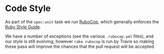# Code Style

As part of the `spec:unit` task we run [RuboCop](http://batsov.com/rubocop/), which generally enforces the [Ruby Style Guide](https://github.com/bbatsov/ruby-style-guide).

We have a number of exceptions (see the various `.rubocop.yml` files), and our style is still evolving, however `rake rubocop` is run by Travis so making these pass will improve the chances that the pull request will be accepted.
